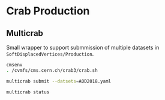 # Crab Production

## Multicrab

Small wrapper to support submmission of multiple datasets in `SoftDisplacedVertices/Production`.

```bash
cmsenv
. /cvmfs/cms.cern.ch/crab3/crab.sh

multicrab submit --datsets=AOD2018.yaml

multicrab status
```
